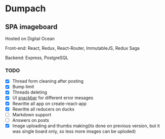 # Dumpach
## SPA imageboard

Hosted on Digital Ocean

Front-end: React, Redux, React-Router, ImmutableJS, Redux Saga

Backend: Express, PostgreSQL

### TODO
- [x] Thread form cleaning after posting
- [x] Bump limit
- [x] Threads deleting
- [x] UI [snackbar](https://material-ui-1dab0.firebaseapp.com/demos/snackbars/) for different error mesages
- [x] Rewritte all app on create-react-app
- [x] Rewritte all reducers on ducks
- [ ] Markdown support
- [ ] Answers on posts
- [x] Image uploading and thumbs making(its done on previous version, but it was single board only, so less more images can be uploded)